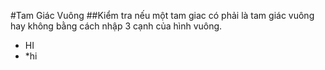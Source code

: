 #Tam Giác Vuông
##Kiểm tra nếu một tam giac có phải là tam giác vuông hay không bằng cách nhập 3 cạnh của hình vuông.
* HI
* *hi
